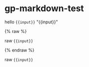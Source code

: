 # gp-markdown-test

hello `{{input}}` "{{input}}"

{% raw %}

raw `{{input}}`

{% endraw %}

<!-- {% raw %} -->

raw `{{input}}`

<!-- {% endraw %} -->

